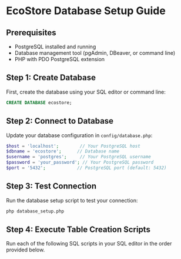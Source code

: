 # EcoStore Database Setup Guide

## Prerequisites
- PostgreSQL installed and running
- Database management tool (pgAdmin, DBeaver, or command line)
- PHP with PDO PostgreSQL extension

## Step 1: Create Database

First, create the database using your SQL editor or command line:

```sql
CREATE DATABASE ecostore;
```

## Step 2: Connect to Database

Update your database configuration in `config/database.php`:

```php
$host = 'localhost';        // Your PostgreSQL host
$dbname = 'ecostore';      // Database name
$username = 'postgres';     // Your PostgreSQL username
$password = 'your_password'; // Your PostgreSQL password
$port = '5432';            // PostgreSQL port (default: 5432)
```

## Step 3: Test Connection

Run the database setup script to test your connection:

```bash
php database_setup.php
```

## Step 4: Execute Table Creation Scripts

Run each of the following SQL scripts in your SQL editor in the order provided below.